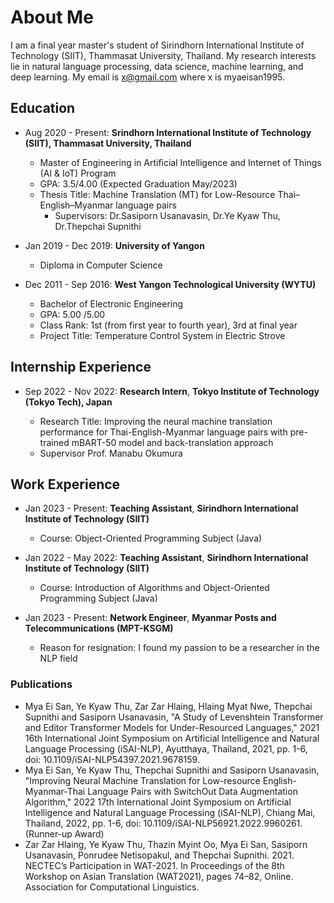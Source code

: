 
# About Me

I am a final year master's student of Sirindhorn International Institute of Technology (SIIT), Thammasat University, Thailand. My research interests lie in natural language processing, data science, machine learning, and deep learning. My email is x@gmail.com where x is myaeisan1995.


## Education
* Aug 2020 - Present: **Srindhorn International Institute of Technology (SIIT), 
Thammasat University, Thailand**

  * Master of Engineering in Artificial Intelligence and Internet of Things (AI & IoT) Program 
  * GPA: 3.5/4.00 (Expected Graduation May/2023)
  * Thesis Title: Machine Translation (MT) for Low-Resource Thai–English–Myanmar language pairs 
    * Supervisors: Dr.Sasiporn Usanavasin, Dr.Ye Kyaw Thu, Dr.Thepchai Supnithi

* Jan 2019 - Dec 2019: **University of Yangon**
  * Diploma in Computer Science

* Dec 2011 - Sep 2016: **West Yangon Technological University (WYTU)**

  * Bachelor of Electronic Engineering
  * GPA: 5.00 /5.00
  * Class Rank: 1st (from first year to fourth year), 3rd at final year
  * Project Title: Temperature Control System in Electric Strove
 
## Internship Experience
* Sep 2022 - Nov 2022: **Research Intern**, **Tokyo Institute of Technology (Tokyo Tech), Japan**

  * Research Title: Improving the neural machine translation performance for Thai-English-Myanmar language pairs with pre-trained mBART-50 model and back-translation approach
  * Supervisor Prof. Manabu Okumura 

## Work Experience
* Jan 2023 - Present: **Teaching Assistant**, **Sirindhorn International Institute of Technology (SIIT)**

  * Course: Object-Oriented Programming Subject (Java)

* Jan 2022 - May 2022: **Teaching Assistant**, **Sirindhorn International Institute of Technology (SIIT)**

  * Course: Introduction of Algorithms and Object-Oriented Programming Subject (Java)

* Jan 2023 - Present: **Network Engineer**, **Myanmar Posts and Telecommunications (MPT-KSGM)**

  * Reason for resignation: I found my passion to be a researcher in the NLP field

### Publications
* Mya Ei San, Ye Kyaw Thu, Zar Zar Hlaing, Hlaing Myat Nwe, Thepchai Supnithi and Sasiporn Usanavasin, "A Study of Levenshtein Transformer and Editor Transformer Models for Under-Resourced Languages," 2021 16th International Joint Symposium on Artificial Intelligence and Natural Language Processing (iSAI-NLP), Ayutthaya, Thailand, 2021, pp. 1-6, doi: 10.1109/iSAI-NLP54397.2021.9678159.
* Mya Ei San, Ye Kyaw Thu, Thepchai Supnithi and Sasiporn Usanavasin, "Improving Neural Machine Translation for Low-resource English-Myanmar-Thai Language Pairs with SwitchOut Data Augmentation Algorithm," 2022 17th International Joint Symposium on Artificial Intelligence and Natural Language Processing (iSAI-NLP), Chiang Mai, Thailand, 2022, pp. 1-6, doi: 10.1109/iSAI-NLP56921.2022.9960261. (Runner-up Award)
* Zar Zar Hlaing, Ye Kyaw Thu, Thazin Myint Oo, Mya Ei San, Sasiporn Usanavasin, Ponrudee Netisopakul, and Thepchai Supnithi. 2021. NECTEC’s Participation in WAT-2021. In Proceedings of the 8th Workshop on Asian Translation (WAT2021), pages 74–82, Online. Association for Computational Linguistics.
